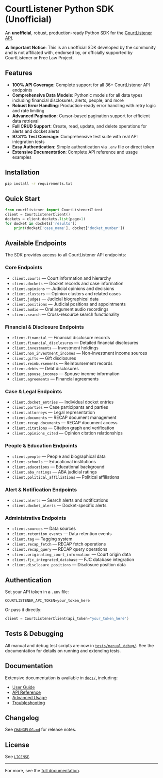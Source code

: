 # CourtListener Python SDK (Unofficial)

An **unofficial**, robust, production-ready Python SDK for the [CourtListener API](https://www.courtlistener.com/api/).

**⚠️ Important Notice**: This is an unofficial SDK developed by the community and is not affiliated with, endorsed by, or officially supported by CourtListener or Free Law Project.

## Features
- **100% API Coverage**: Complete support for all 36+ CourtListener API endpoints
- **Comprehensive Data Models**: Pythonic models for all data types including financial disclosures, alerts, people, and more
- **Robust Error Handling**: Production-ready error handling with retry logic and rate limiting
- **Advanced Pagination**: Cursor-based pagination support for efficient data retrieval
- **Full CRUD Support**: Create, read, update, and delete operations for alerts and docket alerts
- **97.31% Test Coverage**: Comprehensive test suite with real API integration tests
- **Easy Authentication**: Simple authentication via `.env` file or direct token
- **Extensive Documentation**: Complete API reference and usage examples

## Installation
```bash
pip install -r requirements.txt
```

## Quick Start
```python
from courtlistener import CourtListenerClient
client = CourtListenerClient()
dockets = client.dockets.list(page=1)
for docket in dockets['results']:
    print(docket['case_name'], docket['docket_number'])
```

## Available Endpoints

The SDK provides access to all CourtListener API endpoints:

### Core Endpoints
- `client.courts` — Court information and hierarchy
- `client.dockets` — Docket records and case information
- `client.opinions` — Judicial opinions and decisions
- `client.clusters` — Opinion clusters and related cases
- `client.judges` — Judicial biographical data
- `client.positions` — Judicial positions and appointments
- `client.audio` — Oral argument audio recordings
- `client.search` — Cross-resource search functionality

### Financial & Disclosure Endpoints
- `client.financial` — Financial disclosure records
- `client.financial_disclosures` — Detailed financial disclosures
- `client.investments` — Investment holdings
- `client.non_investment_incomes` — Non-investment income sources
- `client.gifts` — Gift disclosures
- `client.reimbursements` — Reimbursement records
- `client.debts` — Debt disclosures
- `client.spouse_incomes` — Spouse income information
- `client.agreements` — Financial agreements

### Case & Legal Endpoints
- `client.docket_entries` — Individual docket entries
- `client.parties` — Case participants and parties
- `client.attorneys` — Legal representation
- `client.documents` — RECAP document management
- `client.recap_documents` — RECAP document access
- `client.citations` — Citation graph and verification
- `client.opinions_cited` — Opinion citation relationships

### People & Education Endpoints
- `client.people` — People and biographical data
- `client.schools` — Educational institutions
- `client.educations` — Educational background
- `client.aba_ratings` — ABA judicial ratings
- `client.political_affiliations` — Political affiliations

### Alert & Notification Endpoints
- `client.alerts` — Search alerts and notifications
- `client.docket_alerts` — Docket-specific alerts

### Administrative Endpoints
- `client.sources` — Data sources
- `client.retention_events` — Data retention events
- `client.tag` — Tagging system
- `client.recap_fetch` — RECAP fetch operations
- `client.recap_query` — RECAP query operations
- `client.originating_court_information` — Court origin data
- `client.fjc_integrated_database` — FJC database integration
- `client.disclosure_positions` — Disclosure position data

## Authentication
Set your API token in a `.env` file:
```
COURTLISTENER_API_TOKEN=your_token_here
```
Or pass it directly:
```python
client = CourtListenerClient(api_token="your_token_here")
```

## Tests & Debugging
All manual and debug test scripts are now in [`tests/manual_debug/`](./tests/manual_debug/). See the documentation for details on running and extending tests.

## Documentation
Extensive documentation is available in [`docs/`](./docs/), including:
- [User Guide](./docs/user_guide.md)
- [API Reference](./docs/api_reference.md)
- [Advanced Usage](./docs/advanced_usage.md)
- [Troubleshooting](./docs/troubleshooting.md)

## Changelog
See [`CHANGELOG.md`](./CHANGELOG.md) for release notes.

## License
See [`LICENSE`](./LICENSE).

---
For more, see the [full documentation](./docs/user_guide.md). 